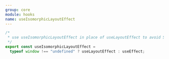 ```yaml
---
group: core
module: hooks
name: useIsomorphicLayoutEffect
---
```


```ts
/*
 * use useIsomorphicLayoutEffect in place of useLayoutEffect to avoid SSR warning
 */
export const useIsomorphicLayoutEffect =
  typeof window !== "undefined" ? useLayoutEffect : useEffect;
```

<Source path="src-core/hooks/useIsomorphicLayoutEffect.ts" />
